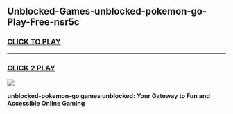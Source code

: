 
## Unblocked-Games-unblocked-pokemon-go-Play-Free-nsr5c
<h3>
<a href="https://premium76.site?title=unblocked-pokemon-go&ref=18A1">CLICK TO PLAY</a></h3>
<hr>

<h3>
<a href="https://premium76.site?title=unblocked-pokemon-go&ref=18A1">CLICK 2 PLAY</a>
  
</h3>

<a href="https://premium76.site?title=unblocked-pokemon-go&ref=18A1"><img src="https://clearcache.store/games.png"></a>


**unblocked-pokemon-go games unblocked: Your Gateway to Fun and Accessible Online Gaming**
